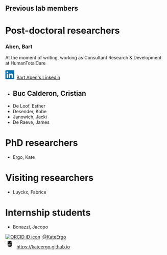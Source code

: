 ## Previous lab members

# Post-doctoral researchers

### Aben, Bart   

At the moment of writing, working as Consultant Research & Development at HumanTotalCare

<div itemscope itemtype="https://schema.org/Person"><a itemprop="sameAs" content="https://nl.linkedin.com/in/bart-aben" href="https://nl.linkedin.com/in/bart-aben" target="orcid.widget" rel="me noopener noreferrer" style="vertical-align:top;"><img src="/images/linkedin_32x32.jpg" style="width:2em;margin-right:.5em;" alt="ORCID iD icon">Bart Aben's Linkedin</a></div>

- Buc Calderon, Cristian
    - 
- De Loof, Esther
- Desender, Kobe
- Janowich, Jacki
- De Raeve, James

# PhD researchers

- Ergo, Kate

# Visiting researchers

- Luyckx, Fabrice

# Internship students

- Bonazzi, Jacopo

<div itemscope itemtype="https://schema.org/Person"><a itemprop="sameAs" content="https://twitter.com/KateErgo" href="https://twitter.com/KateErgo" target="orcid.widget" rel="me noopener noreferrer" style="vertical-align:top;"><img src="https://img.icons8.com/android/24/000000/twitter.png" style="width:2em;margin-right:.5em;" alt="ORCID iD icon">@KateErgo</a></div>

<div itemscope itemtype="https://schema.org/Person"><a itemprop="sameAs" content="https://kateergo.github.io" href="https://kateergo.github.io" target="orcid.widget" rel="me noopener noreferrer" style="vertical-align:top;"><img src="/images/website_32x32.jpg" style="width:2em;margin-right:.5em;" alt="ORCID iD icon">https://kateergo.github.io</a></div>

